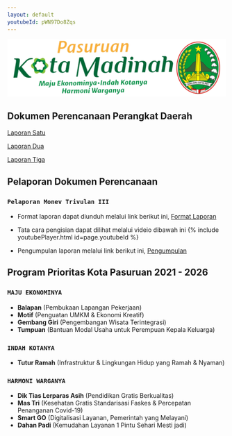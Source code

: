 ```yaml
---
layout: default
youtubeId: pWN97Do8Zqs
---
```


![Banner](assets/biscuit.png)
## Dokumen Perencanaan Perangkat Daerah
[Laporan Satu](https://bit.ly/RenstraPD_Sosbudpem)

[Laporan Dua](https://bit.ly/RPJMD_KoPas)

[Laporan Tiga](https://bit.ly/RenjaPD_Sosbud2023)

## Pelaporan Dokumen Perencanaan
### `Pelaporan Monev Trivulan III`
* Format laporan dapat diunduh melalui link berikut ini, [Format Laporan](https://bit.ly/Berkas_MonevTBIII)

* Tata cara pengisian dapat dilihat melalui videio dibawah ini
 {% include youtubePlayer.html id=page.youtubeId %}
 
* Pengumpulan laporan melalui link berikut ini, [Pengumpulan](https://bit.ly/Pengumpulan_MonevTBIII)

## Program Prioritas Kota Pasuruan 2021 - 2026
### `MAJU EKONOMINYA`
  * **Balapan** (Pembukaan Lapangan Pekerjaan)
  * **Motif** (Penguatan UMKM & Ekonomi Kreatif)
  * **Gembang Giri** (Pengembangan Wisata Terintegrasi)
  * **Tumpuan** (Bantuan Modal Usaha untuk Perempuan Kepala Keluarga)

### `INDAH KOTANYA`
  * **Tutur Ramah** (Infrastruktur & Lingkungan Hidup yang Ramah & Nyaman)

### `HARMONI WARGANYA`
  * **Dik Tias  Lerparas Asih** (Pendidikan Gratis Berkualitas)
  * **Mas Tri** (Kesehatan Gratis Standarisasi Faskes & Percepatan Penanganan Covid-19)
  * **Smart GO** (Digitalisasi Layanan, Pemerintah yang Melayani)
  * **Dahan Padi** (Kemudahan Layanan 1 Pintu Sehari Mesti jadi)
